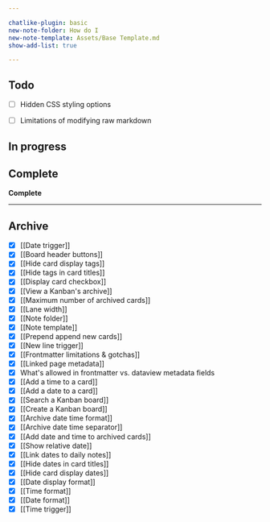 ```yaml
---

chatlike-plugin: basic
new-note-folder: How do I
new-note-template: Assets/Base Template.md
show-add-list: true

---
```


## Todo

- [ ] Hidden CSS styling options
- [ ] Limitations of modifying raw markdown


## In progress



## Complete

**Complete**


***

## Archive

- [x] [[Date trigger]]
- [x] [[Board header buttons]]
- [x] [[Hide card display tags]]
- [x] [[Hide tags in card titles]]
- [x] [[Display card checkbox]]
- [x] [[View a Kanban's archive]]
- [x] [[Maximum number of archived cards]]
- [x] [[Lane width]]
- [x] [[Note folder]]
- [x] [[Note template]]
- [x] [[Prepend append new cards]]
- [x] [[New line trigger]]
- [x] [[Frontmatter limitations & gotchas]]
- [x] [[Linked page metadata]]
- [x] What's allowed in frontmatter vs. dataview metadata fields
- [x] [[Add a time to a card]]
- [x] [[Add a date to a card]]
- [x] [[Search a Kanban board]]
- [x] [[Create a Kanban board]]
- [x] [[Archive date time format]]
- [x] [[Archive date time separator]]
- [x] [[Add date and time to archived cards]]
- [x] [[Show relative date]]
- [x] [[Link dates to daily notes]]
- [x] [[Hide dates in card titles]]
- [x] [[Hide card display dates]]
- [x] [[Date display format]]
- [x] [[Time format]]
- [x] [[Date format]]
- [x] [[Time trigger]]